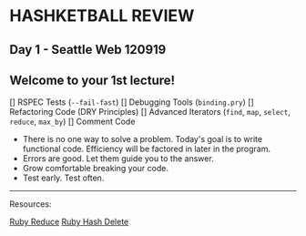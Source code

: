 # HASHKETBALL REVIEW

## Day 1 - Seattle Web 120919

## Welcome to your 1st lecture!

[] RSPEC Tests (`--fail-fast`)
[] Debugging Tools (`binding.pry`)
[] Refactoring Code (DRY Principles)
[] Advanced Iterators (`find`, `map`, `select`, `reduce`, `max_by`)
[] Comment Code

- There is no one way to solve a problem. Today's goal is to write functional code. Efficiency will be factored in later in the program.
- Errors are good. Let them guide you to the answer.
- Grow comfortable breaking your code.
- Test early. Test often.

***

Resources:

[Ruby Reduce](http://flats.github.io/blog/2015/12/02/getting-to-know-rubys-map-and-reduce/)
[Ruby Hash Delete](https://www.geeksforgeeks.org/ruby-hash-delete-function/)